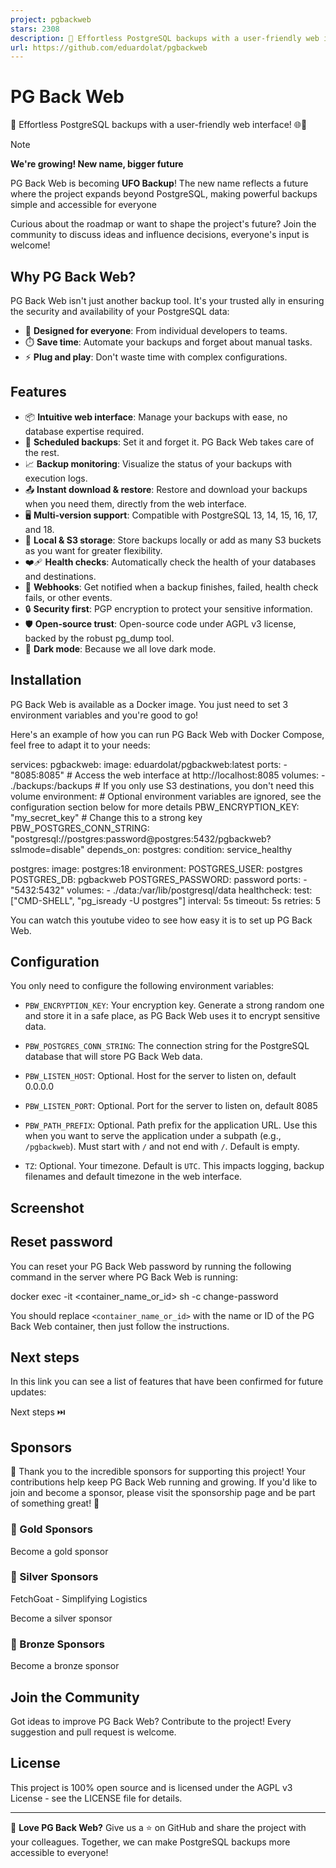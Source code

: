 ```yaml
---
project: pgbackweb
stars: 2308
description: 🐘 Effortless PostgreSQL backups with a user-friendly web interface! 🌐💾
url: https://github.com/eduardolat/pgbackweb
---
```


PG Back Web
===========

🐘 Effortless PostgreSQL backups with a user-friendly web interface! 🌐💾

Note

**We're growing! New name, bigger future**

PG Back Web is becoming **UFO Backup**! The new name reflects a future where the project expands beyond PostgreSQL, making powerful backups simple and accessible for everyone

Curious about the roadmap or want to shape the project's future? Join the community to discuss ideas and influence decisions, everyone's input is welcome!

Why PG Back Web?
----------------

PG Back Web isn't just another backup tool. It's your trusted ally in ensuring the security and availability of your PostgreSQL data:

-   🎯 **Designed for everyone**: From individual developers to teams.
-   ⏱️ **Save time**: Automate your backups and forget about manual tasks.
-   ⚡ **Plug and play**: Don't waste time with complex configurations.

Features
--------

-   📦 **Intuitive web interface**: Manage your backups with ease, no database expertise required.
-   📅 **Scheduled backups**: Set it and forget it. PG Back Web takes care of the rest.
-   📈 **Backup monitoring**: Visualize the status of your backups with execution logs.
-   📤 **Instant download & restore**: Restore and download your backups when you need them, directly from the web interface.
-   🖥 **Multi-version support**: Compatible with PostgreSQL 13, 14, 15, 16, 17, and 18.
-   📁 **Local & S3 storage**: Store backups locally or add as many S3 buckets as you want for greater flexibility.
-   ❤️‍🩹 **Health checks**: Automatically check the health of your databases and destinations.
-   🔔 **Webhooks**: Get notified when a backup finishes, failed, health check fails, or other events.
-   🔒 **Security first**: PGP encryption to protect your sensitive information.
-   🛡️ **Open-source trust**: Open-source code under AGPL v3 license, backed by the robust pg\_dump tool.
-   🌚 **Dark mode**: Because we all love dark mode.

Installation
------------

PG Back Web is available as a Docker image. You just need to set 3 environment variables and you're good to go!

Here's an example of how you can run PG Back Web with Docker Compose, feel free to adapt it to your needs:

services:
  pgbackweb:
    image: eduardolat/pgbackweb:latest
    ports:
      - "8085:8085" # Access the web interface at http://localhost:8085
    volumes:
      - ./backups:/backups # If you only use S3 destinations, you don't need this volume
    environment:
      # Optional environment variables are ignored, see the configuration section below for more details
      PBW\_ENCRYPTION\_KEY: "my\_secret\_key" # Change this to a strong key
      PBW\_POSTGRES\_CONN\_STRING: "postgresql://postgres:password@postgres:5432/pgbackweb?sslmode=disable"
    depends\_on:
      postgres:
        condition: service\_healthy

  postgres:
    image: postgres:18
    environment:
      POSTGRES\_USER: postgres
      POSTGRES\_DB: pgbackweb
      POSTGRES\_PASSWORD: password
    ports:
      - "5432:5432"
    volumes:
      - ./data:/var/lib/postgresql/data
    healthcheck:
      test: \["CMD-SHELL", "pg\_isready -U postgres"\]
      interval: 5s
      timeout: 5s
      retries: 5

You can watch this youtube video to see how easy it is to set up PG Back Web.

Configuration
-------------

You only need to configure the following environment variables:

-   `PBW_ENCRYPTION_KEY`: Your encryption key. Generate a strong random one and store it in a safe place, as PG Back Web uses it to encrypt sensitive data.
    
-   `PBW_POSTGRES_CONN_STRING`: The connection string for the PostgreSQL database that will store PG Back Web data.
    
-   `PBW_LISTEN_HOST`: Optional. Host for the server to listen on, default 0.0.0.0
    
-   `PBW_LISTEN_PORT`: Optional. Port for the server to listen on, default 8085
    
-   `PBW_PATH_PREFIX`: Optional. Path prefix for the application URL. Use this when you want to serve the application under a subpath (e.g., `/pgbackweb`). Must start with `/` and not end with `/`. Default is empty.
    
-   `TZ`: Optional. Your timezone. Default is `UTC`. This impacts logging, backup filenames and default timezone in the web interface.
    

Screenshot
----------

Reset password
--------------

You can reset your PG Back Web password by running the following command in the server where PG Back Web is running:

docker exec -it <container\_name\_or\_id\> sh -c change-password

You should replace `<container_name_or_id>` with the name or ID of the PG Back Web container, then just follow the instructions.

Next steps
----------

In this link you can see a list of features that have been confirmed for future updates:

Next steps ⏭️

Sponsors
--------

🙏 Thank you to the incredible sponsors for supporting this project! Your contributions help keep PG Back Web running and growing. If you'd like to join and become a sponsor, please visit the sponsorship page and be part of something great! 🚀

### 🥇 Gold Sponsors

  
Become a gold sponsor

### 🥈 Silver Sponsors

  
FetchGoat - Simplifying Logistics

  
Become a silver sponsor

### 🥉 Bronze Sponsors

  
Become a bronze sponsor

Join the Community
------------------

Got ideas to improve PG Back Web? Contribute to the project! Every suggestion and pull request is welcome.

License
-------

This project is 100% open source and is licensed under the AGPL v3 License - see the LICENSE file for details.

* * *

💖 **Love PG Back Web?** Give us a ⭐ on GitHub and share the project with your colleagues. Together, we can make PostgreSQL backups more accessible to everyone!
